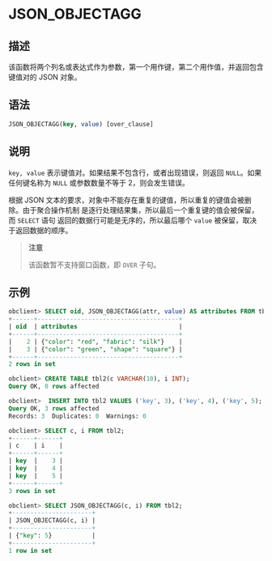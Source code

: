 # JSON_OBJECTAGG

## 描述

该函数将两个列名或表达式作为参数，第一个用作键，第二个用作值，并返回包含键值对的 JSON 对象。

## 语法

```sql
JSON_OBJECTAGG(key, value) [over_clause]
```

## 说明

`key, value` 表示键值对。如果结果不包含行，或者出现错误，则返回 `NULL`。如果任何键名称为 `NULL` 或参数数量不等于 2，则会发生错误。

根据 JSON 文本的要求，对象中不能存在重复的键值，所以重复的键值会被删除。由于聚合操作机制
是逐行处理结果集，所以最后一个重复键的值会被保留，而 `SELECT` 语句
返回的数据行可能是无序的，所以最后哪个 `value` 被保留，取决于返回数据的顺序。
>**注意**
>
>该函数暂不支持窗口函数，即 `OVER` 子句。

## 示例

```sql
obclient> SELECT oid, JSON_OBJECTAGG(attr, value) AS attributes FROM tbl1 GROUP BY oid;
+------+---------------------------------------+
| oid  | attributes                            |
+------+---------------------------------------+
|    2 | {"color": "red", "fabric": "silk"}    |
|    3 | {"color": "green", "shape": "square"} |
+------+---------------------------------------+
2 rows in set

obclient> CREATE TABLE tbl2(c VARCHAR(10), i INT);
Query OK, 0 rows affected

obclient>  INSERT INTO tbl2 VALUES ('key', 3), ('key', 4), ('key', 5);
Query OK, 3 rows affected 
Records: 3  Duplicates: 0  Warnings: 0

obclient> SELECT c, i FROM tbl2;
+------+------+
| c    | i    |
+------+------+
| key  |    3 |
| key  |    4 |
| key  |    5 |
+------+------+
3 rows in set

obclient> SELECT JSON_OBJECTAGG(c, i) FROM tbl2;
+----------------------+
| JSON_OBJECTAGG(c, i) |
+----------------------+
| {"key": 5}           |
+----------------------+
1 row in set
```
